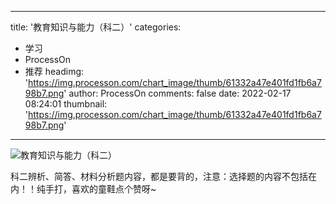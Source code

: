 
---
title: '教育知识与能力（科二）'
categories: 
 - 学习
 - ProcessOn
 - 推荐
headimg: 'https://img.processon.com/chart_image/thumb/61332a47e401fd1fb6a798b7.png'
author: ProcessOn
comments: false
date: 2022-02-17 08:24:01
thumbnail: 'https://img.processon.com/chart_image/thumb/61332a47e401fd1fb6a798b7.png'
---

<div>   
<img class="thumb" alt="教育知识与能力（科二）" src="https://img.processon.com/chart_image/thumb/61332a47e401fd1fb6a798b7.png" referrerpolicy="no-referrer">
<p>科二辨析、简答、材料分析题内容，都是要背的，注意：选择题的内容不包括在内！！纯手打，喜欢的童鞋点个赞呀~</p>  
</div>
            